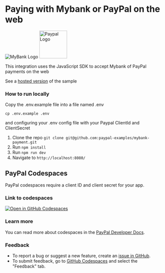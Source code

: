 # Paying with Mybank or PayPal on the web

<p>
<img src="https://www.paypalobjects.com/images/checkout/latinum/Altpay_logo_mybank.svg" alt="MyBank Logo">
<img src="https://upload.wikimedia.org/wikipedia/commons/b/b5/PayPal.svg" width="90px" alt="Paypal Logo">
</p>

This integration uses the JavaScript SDK to accept Mybank of PayPal payments on the web


See a [hosted version](https://mybank-paypal-js-sdk.herokuapp.com) of the sample


### How to run locally

Copy the .env.example file into a file named .env

```
cp .env.example .env
```

and configuring your .env config file with your Paypal ClientId and ClientSecret

1. Clone the repo  `git clone git@github.com:paypal-examples/mybank-payment.git`
2. Run `npm install`
3. Run `npm run dev`
4. Navigate to `http://localhost:8080/`

## PayPal Codespaces 

PayPal codespaces require a client ID and client secret for your app. 

### Link to codespaces 

[![Open in GitHub Codespaces](https://github.com/codespaces/badge.svg)](https://codespaces.new/paypal-examples/mybank)

### Learn more 

You can read more about codespaces in the [PayPal Developer Docs](https://developer.paypal.com/api/rest/sandbox/codespaces).

### Feedback 

* To report a bug or suggest a new feature, create an [issue in GitHub](https://github.com/paypal-examples/paypaldevsupport/issues/new/choose). 
* To submit feedback, go to [GitHub Codespaces](https://developer.paypal.com/api/rest/sandbox/codespaces) and select the "Feedback" tab.
